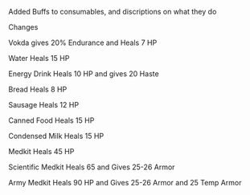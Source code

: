  Added Buffs to consumables, and discriptions on what they do

 Changes 
 
 Vokda gives 20% Endurance and Heals 7 HP
 
 Water Heals 15 HP
 
 Energy Drink Heals 10 HP and gives 20 Haste
 
 Bread Heals 8 HP
 
 Sausage Heals 12 HP
 
 Canned Food Heals 15 HP
 
 Condensed Milk Heals 15 HP 
 
 Medkit Heals 45 HP
 
 Scientific Medkit Heals 65 and Gives 25-26 Armor 
 
 Army Medkit Heals 90 HP and Gives 25-26 Armor and 25 Temp Armor
 
